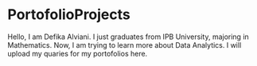 # PortofolioProjects
Hello, I am Defika Alviani. 
I just graduates from IPB University, majoring in Mathematics.
Now, I am trying to learn more about Data Analytics.
I will upload my quaries for my portofolios here.
